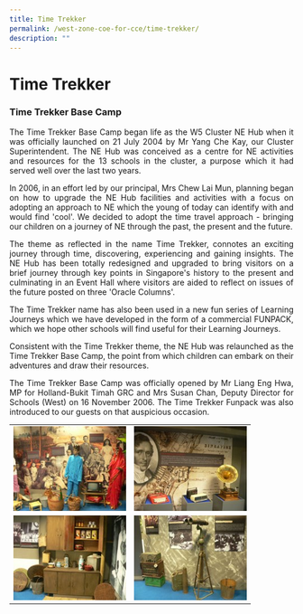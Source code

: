 ```yaml
---
title: Time Trekker
permalink: /west-zone-coe-for-cce/time-trekker/
description: ""
---
```

# Time Trekker

### Time Trekker Base Camp

<p style="text-align: justify;">The Time Trekker Base Camp began life as the W5 Cluster NE Hub when it was officially launched on 21 July 2004 by Mr Yang Che Kay, our Cluster Superintendent. The NE Hub was conceived as a centre for NE activities and resources for the 13 schools in the cluster, a purpose which it had served well over the last two years.</p>

<p style="text-align: justify;">In 2006, in an effort led by our principal, Mrs Chew Lai Mun, planning began on how to upgrade the NE Hub facilities and activities with a focus on adopting an approach to NE which the young of today can identify with and would find 'cool'. We decided to adopt the time travel approach - bringing our children on a journey of NE through the past, the present and the future.</p>




<p style="text-align: justify;">The theme as reflected in the name Time Trekker, connotes an exciting journey through time, discovering, experiencing and gaining insights. The NE Hub has been totally redesigned and upgraded to bring visitors on a brief journey through key points in Singapore's history to the present and culminating in an Event Hall where visitors are aided to reflect on issues of the future posted on three 'Oracle Columns'.</p>

<p style="text-align: justify;">The Time Trekker name has also been used in a new fun series of Learning Journeys which we have developed in the form of a commercial FUNPACK, which we hope other schools will find useful for their Learning Journeys.</p>

<p style="text-align: justify;">Consistent with the Time Trekker theme, the NE Hub was relaunched as the Time Trekker Base Camp, the point from which children can embark on their adventures and draw their resources.</p>

<p style="text-align: justify;">The Time Trekker Base Camp was officially opened by Mr Liang Eng Hwa, MP for Holland-Bukit Timah GRC and Mrs Susan Chan, Deputy Director for Schools (West) on 16 November 2006. The Time Trekker Funpack was also introduced to our guests on that auspicious occasion.</p>

|   |   |
|---|---|
|  ![](/images/West%20Zone%20COE%20for%20CCE/p1100604.jpg) | ![](/images/West%20Zone%20COE%20for%20CCE/p1100608.jpg)  |
|![](/images/West%20Zone%20COE%20for%20CCE/p1100616.jpg)   | ![](/images/West%20Zone%20COE%20for%20CCE/p1100615.jpg)  |